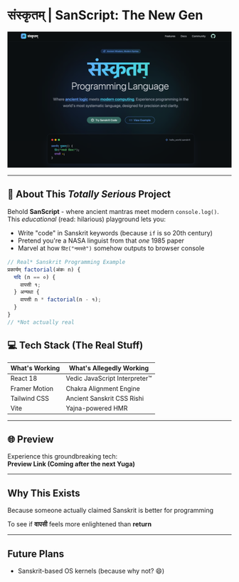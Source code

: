 # संस्कृतम् | SanScript: The New Gen

![Project Banner](src/assets/SansImg.png)

---

## 🚀 About This *Totally Serious* Project

Behold **SanScript** - where ancient mantras meet modern `console.log()`. This *educational* (read: hilarious) playground lets you:

- Write "code" in Sanskrit keywords (because `if` is so 20th century)
- Pretend you're a NASA linguist from that *one* 1985 paper
- Marvel at how `प्रिंट("नमस्ते")` somehow outputs to browser console

```javascript
// Real* Sanskrit Programming Example
प्रकार्यम् factorial(अंकः n) {
  यदि (n == ०) {
    वापसी १;
  } अन्यथा {
    वापसी n * factorial(n - १);
  }
}
// *Not actually real
```


## 💻 Tech Stack (The Real Stuff)

| What's Working    | What's Allegedly Working          |
|------------------|---------------------------------|
| React 18         | Vedic JavaScript Interpreter™   |
| Framer Motion    | Chakra Alignment Engine          |
| Tailwind CSS     | Ancient Sanskrit CSS Rishi       |
| Vite             | Yajna-powered HMR                |

---

## 🌐 Preview

Experience this groundbreaking tech:  
**Preview Link (Coming after the next Yuga)**

---

## Why This Exists

Because someone actually claimed Sanskrit is better for programming

To see if **वापसी** feels more enlightened than **return**

---

## Future Plans

- Sanskrit-based OS kernels (because why not? 😄)
